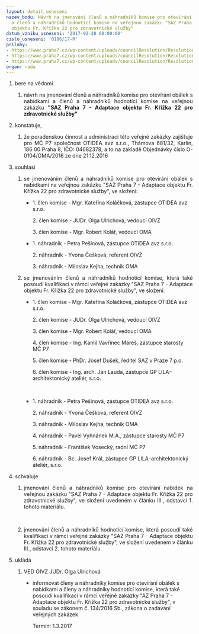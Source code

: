 ```yaml
---
layout: detail_usneseni
nazev_bodu: Návrh na jmenování členů a náhradníků komise pro otevírání obálek s nabídkami
  a členů a náhradníků hodnotící komise na veřejnou zakázku "SAZ Praha 7 - Adaptace
  objektu Fr. Křížka 22 pro zdravotnické služby"
datum_vzniku_usneseni: '2017-02-28 00:00:00'
cislo_usneseni: '0186/17-R'
prilohy:
- https://www.praha7.cz/wp-content/uploads/councilResolution/Resolutions/29131/export/Cechova~171775.docx
- https://www.praha7.cz/wp-content/uploads/councilResolution/Resolutions/29131/export/2Usneseni0110overene~171774.pdf
- https://www.praha7.cz/wp-content/uploads/councilResolution/Resolutions/29131/export/export~296665.pdf
organ: rada
---
```

<ol class="urzList_view" id="urzList">
<li class="urzClass1" id=""><span name="1">bere na vědomí</span> 
<ol class="urzOlClass">
<li class="urzClass2" style="TEXT-ALIGN: justify" id=""><span><p style="TEXT-ALIGN: justify" data-mce-style="text-align: justify;">návrh na jmenování členů a náhradníků komise pro otevírání obálek s nabídkami&nbsp;a členů a náhradníků hodnotící komise na veřejnou zakázku <strong>"SAZ Praha 7 - Adaptace objektu Fr. Křížka 22 pro zdravotnické služby"</strong></p></span></li></ol></li>
<li class="urzClass1" id=""><span name="50">konstatuje,</span> 
<ol class="urzOlClass">
<li class="urzClass2" style="TEXT-ALIGN: justify" id=""><span><p style="TEXT-ALIGN: justify" data-mce-style="text-align: justify;">že poradenskou činnost a administraci této veřejné zakázky zajišťuje pro MČ P7 společnost OTIDEA avz s.r.o., Thámova 681/32, Karlín, 186 00 Praha 8, IČO: 04682378, a to na základě Objednávky číslo O-0104/OMA/2016 ze dne 21.12.2016</p></span></li></ol></li>
<li class="urzClass1" id=""><span name="26">souhlasí</span> 
<ol class="urzOlClass">
<li class="urzClass2" style="TEXT-ALIGN: justify" id=""><span><p style="TEXT-ALIGN: justify" data-mce-style="text-align: justify;">se jmenováním členů a náhradníků komise pro otevírání obálek s nabídkami&nbsp;na veřejnou zakázku "SAZ Praha 7 - Adaptace objektu Fr. Křížka 22 pro zdravotnické služby", ve složení:&nbsp;</p></span>
<ul class="urzUlClass">
<li class="urzClass3" style="TEXT-ALIGN: left" id=""><span><p>1. člen komise - Mgr. Kateřina Koláčková, zástupce OTIDEA avz s.r.o.</p><p>2. člen komise - JUDr. Olga Ulrichová, vedoucí OIVZ</p><p>3. člen komise - Mgr. Robert Kolář, vedoucí OMA</p></span></li>
<li class="urzClass3" style="TEXT-ALIGN: justify" id=""><span><p style="TEXT-ALIGN: justify" data-mce-style="text-align: justify;">1. náhradník - Petra Pešinová, zástupce OTIDEA avz s.r.o.</p><p style="TEXT-ALIGN: justify" data-mce-style="text-align: justify;">2. náhradník - Yvona Češková, referent OIVZ</p><p style="TEXT-ALIGN: justify" data-mce-style="text-align: justify;">3. náhradník - Miloslav Kejha, technik OMA</p></span></li></ul></li>
<li class="urzClass2" style="TEXT-ALIGN: justify" id=""><span><p style="TEXT-ALIGN: justify" data-mce-style="text-align: justify;">se jmenováním členů a náhradníků hodnotící komise, která také posoudí kvalifikaci v rámci veřejné zakázky "SAZ Praha 7 - Adaptace objektu Fr. Křížka 22 pro zdravotnické služby", ve složení:</p></span>
<ul class="urzUlClass">
<li class="urzClass3" style="TEXT-ALIGN: left" id=""><span><p>1. člen komise - Mgr. Kateřina Koláčková, zástupce OTIDEA avz s.r.o.</p><p>2. člen komise - JUDr. Olga Ulrichová, vedoucí OIVZ</p><p>3. člen komise - Mgr. Robert Kolář, vedoucí OMA</p><p>4. člen komise - Ing. Kamil Vavřinec Mareš, zástupce starosty MČ P7</p><p>5. člen komise - PhDr. Josef Dušek, ředitel SAZ v Praze 7 p.o.</p><p>6. člen komise - Ing. arch. Jan Lauda, zástupce GP LILA–architektonický ateliér, s.r.o.&nbsp;</p><p>&nbsp;</p></span></li>
<li class="urzClass3" style="TEXT-ALIGN: left" id=""><span><p>1. náhradník - Petra Pešinová, zástupce OTIDEA avz s.r.o.</p><p>2. náhradník - Yvona Češková, referent OIVZ</p><p>3. náhradník - Miloslav Kejha, technik OMA</p><p>4. náhradník - Pavel Vyhnánek M.A., zástupce starosty MČ P7</p><p>5. náhradník - František Vosecký, radní MČ P7</p><p>6. náhradník - Bc. Josef Král, zástupce GP LILA–architektonický ateliér, s.r.o.</p></span></li></ul></li></ol></li>
<li class="urzClass1" id=""><span name="24">schvaluje</span> 
<ol class="urzOlClass">
<li class="urzClass2" style="TEXT-ALIGN: justify" id=""><span><p style="TEXT-ALIGN: justify" data-mce-style="text-align: justify;">jmenování členů a náhradníků komise pro otevírání nabídek na veřejnou zakázku "SAZ Praha 7 - Adaptace objektu Fr. Křížka 22 pro zdravotnické služby", ve složení uvedeném v článku III., odstavci 1. tohoto materiálu.</p><p style="TEXT-ALIGN: justify" data-mce-style="text-align: justify;">&nbsp;</p></span></li>
<li class="urzClass2" style="TEXT-ALIGN: justify" id=""><span><p style="TEXT-ALIGN: justify" data-mce-style="text-align: justify;">jmenování členů a náhradníků hodnotící komise, která posoudí také kvalifikaci v rámci veřejné zakázky "SAZ Praha 7 - Adaptace objektu Fr. Křížka 22 pro zdravotnické služby", ve složení uvedeném v článku III., odstavci 2. tohoto materiálu.</p></span></li></ol></li><li class="urzClass1" id="urzUkoly"><span name="1">ukládá</span><ol class="urzOlClass"><li class="urzClass2"><span><p>VED OIVZ JUDr. Olga Ulrichová</p></span><ul class="urzUlClass"><li class="urzClass3"><span><p>informovat členy a náhradníky komise pro otevírání obálek s nabídkami a členy a náhradníky hodnotící komise, která také posoudí kvalifikaci v rámci veřejné zakázky "AZ Praha 7 - Adaptace objektu Fr. Křížka 22 pro zdravotnické služby", v souladu se zákonem č. 134/2016 Sb., zákona o zadávání veřejných zakázek</p></span><span class="urzUkolTermin">  Termín:&nbsp;1.3.2017</span></li></ul></li></ol></li>
</ol>